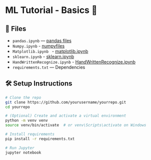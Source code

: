 # ML Tutorial - Basics 🐼

## 📁 Files

- `pandas.ipynb` — [pandas files](./pandas.ipynb)
- `Numpy.ipynb` - [numpyfiles](./Numpy.ipynb)
- `Matplotlib.ipynb ` - [matplotlib.ipynb](./Matplotlib.ipynb)
- `sklearn.ipynb` - [sklearn.ipynb](./sklearn.ipynb)
-  `HandWrittenRecognize.ipynb` - [HandWrittenRecognize.ipynb](./HandWrittenRecognize.ipynb)
- `requirements.txt` — Dependencies

## 🛠️ Setup Instructions

```bash
# Clone the repo
git clone https://github.com/yourusername/yourrepo.git
cd yourrepo

# (Optional) Create and activate a virtual environment
python -m venv venv
source venv/bin/activate  # or venv\Scripts\activate on Windows

# Install requirements
pip install -r requirements.txt

# Run Jupyter
jupyter notebook
